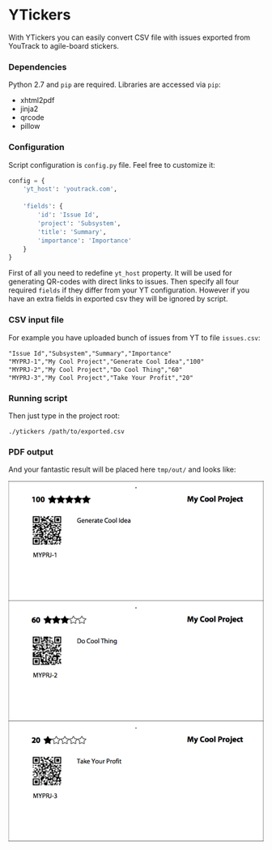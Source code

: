 # YTickers
With YTickers you can easily convert CSV file with issues exported from YouTrack to agile-board stickers.

### Dependencies
Python 2.7 and `pip` are required.
Libraries are accessed via `pip`:

- xhtml2pdf
- jinja2
- qrcode
- pillow

### Configuration
Script configuration is `config.py` file. Feel free to customize it:

```python
config = {
    'yt_host': 'youtrack.com',

    'fields': {
        'id': 'Issue Id',
        'project': 'Subsystem',
        'title': 'Summary',
        'importance': 'Importance'
    }
}
```

First of all you need to redefine `yt_host` property. 
It will be used for generating QR-codes with direct links to issues.
Then specify all four required `fields` if they differ from your YT configuration.
However if you have an extra fields in exported csv they will be ignored by script.

### CSV input file
For example you have uploaded bunch of issues from YT to file `issues.csv`:
```
"Issue Id","Subsystem","Summary","Importance"
"MYPRJ-1","My Cool Project","Generate Cool Idea","100"
"MYPRJ-2","My Cool Project","Do Cool Thing","60"
"MYPRJ-3","My Cool Project","Take Your Profit","20"
```

### Running script
Then just type in the project root:
```
./ytickers /path/to/exported.csv
```

### PDF output
And your fantastic result will be placed here `tmp/out/` and looks like:

![Stickers Example](example/example.png)
